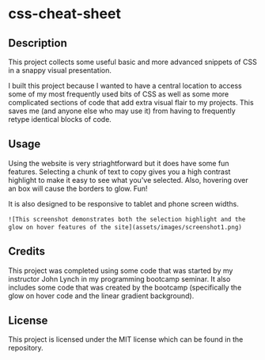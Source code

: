 # css-cheat-sheet

## Description

This project collects some useful basic and more advanced snippets of CSS in a snappy visual presentation.

I built this project because I wanted to have a central location to access some of my most frequently used bits of CSS as well as some more complicated sections of code that add extra visual flair to my projects. This saves me (and anyone else who may use it) from having to frequently retype identical blocks of code.


## Usage

Using the website is very striaghtforward but it does have some fun features. Selecting a chunk of text to copy gives you a high contrast highlight to make it easy to see what you've selected. Also, hovering over an box will cause the borders to glow. Fun! 

It is also designed to be responsive to tablet and phone screen widths. 

    ![This screenshot demonstrates both the selection highlight and the glow on hover features of the site](assets/images/screenshot1.png)


## Credits

This project was completed using some code that was started by my instructor John Lynch in my programming bootcamp seminar. It also includes some code that was created by the bootcamp (specifically the glow on hover code and the linear gradient background).

## License

This project is licensed under the MIT license which can be found in the repository.
